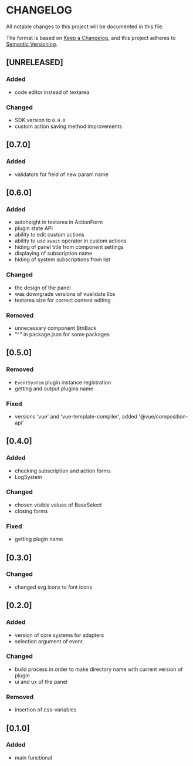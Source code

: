 # CHANGELOG

All notable changes to this project will be documented in this file.

The format is based on [Keep a Changelog](https://keepachangelog.com/en/1.0.0/),
and this project adheres to [Semantic Versioning](https://semver.org/spec/v2.0.0.html).

## [UNRELEASED]

### Added

- code editor instead of textarea

### Changed

- SDK version to `0.9.0`
- custom action saving method improvements

## [0.7.0]

### Added

- validators for field of new param name

## [0.6.0]

### Added

- autoheight in textarea in ActionForm
- plugin state API
- ability to edit custom actions
- ability to use `await` operator in custom actions
- hiding of panel title from component settings
- displaying of subscription name
- hiding of system subscriptions from list

### Changed

- the design of the panel
- was downgrade versions of vuelidate libs
- textarea size for correct content editing

### Removed

- unnecessary component BtnBack
- "^" in package.json for some packages

## [0.5.0]

### Removed

- `EventSystem` plugin instance registration
- getting and output plugins name

### Fixed

- versions 'vue' and 'vue-template-compiler', added '@vue/composition-api'

## [0.4.0]

### Added

- checking subscription and action forms
- LogSystem

### Changed

- chosen visible values of BaseSelect
- closing forms

### Fixed

- getting plugin name

## [0.3.0]

### Changed

- changed svg icons to font icons

## [0.2.0]

### Added

- version of core systems for adapters
- selection argument of event

### Changed

- build process in order to make directory name with current version of plugin
- ui and ux of the panel

### Removed

- insertion of css-variables

## [0.1.0]

### Added

- main functional
